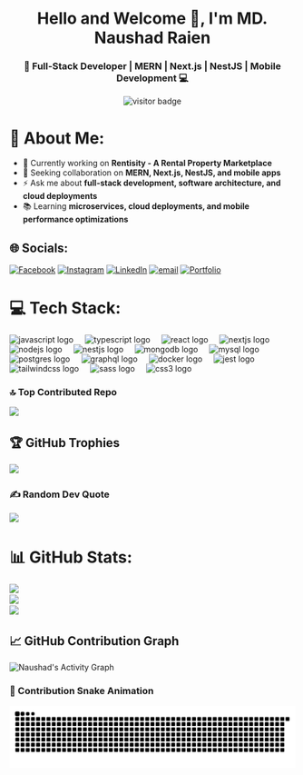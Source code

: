 <h1 align="center">Hello and Welcome 👋, I'm MD. Naushad Raien</h1>
<h3 align="center">🚀 Full-Stack Developer | MERN | Next.js | NestJS | Mobile Development 💻</h3>

<p align="center">
  <img src="https://visitor-badge.laobi.icu/badge?page_id=naushadraien" alt="visitor badge"/>
</p>



# 💫 About Me:
- 🔭 Currently working on **Rentisity - A Rental Property Marketplace**  
- 🤝 Seeking collaboration on **MERN, Next.js, NestJS, and mobile apps**  
- ⚡ Ask me about **full-stack development, software architecture, and cloud deployments**  
- 📚 Learning **microservices, cloud deployments, and mobile performance optimizations**



## 🌐 Socials:
[![Facebook](https://img.shields.io/badge/Facebook-%231877F2.svg?logo=Facebook&logoColor=white)](https://facebook.com/naushad78692) [![Instagram](https://img.shields.io/badge/Instagram-%23E4405F.svg?logo=Instagram&logoColor=white)](https://instagram.com/haq.naushad) [![LinkedIn](https://img.shields.io/badge/LinkedIn-%230077B5.svg?logo=linkedin&logoColor=white)](https://linkedin.com/in/md-naushad-raien-98b069239) [![email](https://img.shields.io/badge/Email-D14836?logo=gmail&logoColor=white)](mailto:naushadraien5@gmail.com) 
[![Portfolio](https://img.shields.io/badge/Portfolio-%23000000.svg?logo=firefox&logoColor=white)](https://naushadraien.com.np)

# 💻 Tech Stack:
<div align="left">
  <img src="https://cdn.jsdelivr.net/gh/devicons/devicon/icons/javascript/javascript-original.svg" height="40" alt="javascript logo"  />
  <img width="12" />
  <img src="https://cdn.jsdelivr.net/gh/devicons/devicon/icons/typescript/typescript-original.svg" height="40" alt="typescript logo"  />
  <img width="12" />
  <img src="https://cdn.jsdelivr.net/gh/devicons/devicon/icons/react/react-original.svg" height="40" alt="react logo"  />
  <img width="12" />
  <img src="https://cdn.jsdelivr.net/gh/devicons/devicon/icons/nextjs/nextjs-original.svg" height="40" alt="nextjs logo"  />
  <img width="12" />
  <img src="https://cdn.jsdelivr.net/gh/devicons/devicon/icons/nodejs/nodejs-original.svg" height="40" alt="nodejs logo"  />
  <img width="12" />
  <img src="https://cdn.jsdelivr.net/gh/devicons/devicon/icons/nestjs/nestjs-original.svg" height="40" alt="nestjs logo"  />
  <img width="12" />
  <img src="https://cdn.jsdelivr.net/gh/devicons/devicon@latest/icons/mongodb/mongodb-original.svg" height="40" alt="mongodb logo" />
   <img width="12" />
 <img src="https://cdn.jsdelivr.net/gh/devicons/devicon@latest/icons/mysql/mysql-original.svg" height="40" alt="mysql logo"  />
  <img width="12" />
 <img src="https://cdn.jsdelivr.net/gh/devicons/devicon@latest/icons/postgresql/postgresql-original.svg" height="40" alt="postgres logo"  />
  <img width="12" />
<img src="https://cdn.jsdelivr.net/gh/devicons/devicon@latest/icons/graphql/graphql-plain.svg" height="40" alt="graphql logo" />
  <img width="12" />
  <img src="https://cdn.jsdelivr.net/gh/devicons/devicon@latest/icons/docker/docker-original.svg" height="40" alt="docker logo" />
  <img width="12" />
  <img src="https://cdn.jsdelivr.net/gh/devicons/devicon/icons/jest/jest-plain.svg" height="40" alt="jest logo"  />
   <img width="12" />
   <img src="https://cdn.jsdelivr.net/gh/devicons/devicon@latest/icons/tailwindcss/tailwindcss-original.svg" height="40" alt="tailwindcss logo" />
  <img width="12" />
  <img src="https://cdn.jsdelivr.net/gh/devicons/devicon@latest/icons/sass/sass-original.svg" height="40" alt="sass logo" />
  <img width="12" />
  <img src="https://cdn.jsdelivr.net/gh/devicons/devicon@latest/icons/css3/css3-original.svg" height="40" alt="css3 logo"  />
</div>

### 🔝 Top Contributed Repo
![](https://github-contributor-stats.vercel.app/api?username=naushadraien&limit=5&theme=neon&combine_all_yearly_contributions=true)


## 🏆 GitHub Trophies
![](https://github-profile-trophy.vercel.app/?username=naushadraien&theme=radical&no-frame=false&no-bg=false&margin-w=4)

### ✍️ Random Dev Quote
![](https://quotes-github-readme.vercel.app/api?type=horizontal&theme=radical)


# 📊 GitHub Stats:
![](https://github-readme-stats.vercel.app/api?username=naushadraien&theme=neon&hide_border=false&include_all_commits=true&count_private=false)<br/>
![](https://github-readme-streak-stats.herokuapp.com/?user=naushadraien&theme=neon&hide_border=false)<br/>
![](https://github-readme-stats.vercel.app/api/top-langs/?username=naushadraien&theme=neon&hide_border=false&include_all_commits=true&count_private=false&layout=compact)

## 📈 GitHub Contribution Graph
![Naushad's Activity Graph](https://github-readme-activity-graph.vercel.app/graph?username=naushadraien&theme=react)





### 🐍 Contribution Snake Animation
<picture>
  <source media="(prefers-color-scheme: dark)" srcset="https://github.com/naushadraien/naushadraien/blob/output/github-contribution-grid-snake-dark.svg?palette=github-dark">
  <source media="(prefers-color-scheme: light)" srcset="https://github.com/naushadraien/naushadraien/blob/output/github-contribution-grid-snake.svg">
  <img alt="GitHub Contribution Snake Animation" src="https://github.com/naushadraien/naushadraien/blob/output/github-contribution-grid-snake.svg">
</picture>

